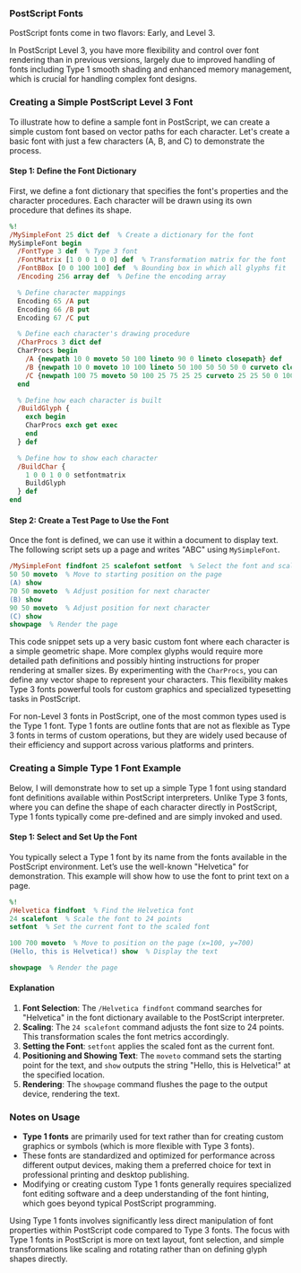 ### PostScript Fonts

PostScript fonts come in two flavors: Early, and Level 3.

In PostScript Level 3, you have more flexibility and control over font rendering than in previous versions, largely due to improved handling of fonts including Type 1 smooth shading and enhanced memory management, which is crucial for handling complex font designs.

### Creating a Simple PostScript Level 3 Font

To illustrate how to define a sample font in PostScript, we can create a simple custom font based on vector paths for each character. Let's create a basic font with just a few characters (A, B, and C) to demonstrate the process.

#### Step 1: Define the Font Dictionary

First, we define a font dictionary that specifies the font's properties and the character procedures. Each character will be drawn using its own procedure that defines its shape.

```postscript
%!
/MySimpleFont 25 dict def  % Create a dictionary for the font
MySimpleFont begin
  /FontType 3 def  % Type 3 font
  /FontMatrix [1 0 0 1 0 0] def  % Transformation matrix for the font
  /FontBBox [0 0 100 100] def  % Bounding box in which all glyphs fit
  /Encoding 256 array def  % Define the encoding array

  % Define character mappings
  Encoding 65 /A put
  Encoding 66 /B put
  Encoding 67 /C put

  % Define each character's drawing procedure
  /CharProcs 3 dict def
  CharProcs begin
    /A {newpath 10 0 moveto 50 100 lineto 90 0 lineto closepath} def
    /B {newpath 10 0 moveto 10 100 lineto 50 100 50 50 50 0 curveto closepath} def
    /C {newpath 100 75 moveto 50 100 25 75 25 25 curveto 25 25 50 0 100 25 curveto closepath} def
  end

  % Define how each character is built
  /BuildGlyph {
    exch begin
    CharProcs exch get exec
    end
  } def

  % Define how to show each character
  /BuildChar {
    1 0 0 1 0 0 setfontmatrix
    BuildGlyph
  } def
end
```

#### Step 2: Create a Test Page to Use the Font

Once the font is defined, we can use it within a document to display text. The following script sets up a page and writes "ABC" using `MySimpleFont`.

```postscript
/MySimpleFont findfont 25 scalefont setfont  % Select the font and scale it
50 50 moveto  % Move to starting position on the page
(A) show
70 50 moveto  % Adjust position for next character
(B) show
90 50 moveto  % Adjust position for next character
(C) show
showpage  % Render the page
```

This code snippet sets up a very basic custom font where each character is a simple geometric shape. More complex glyphs would require more detailed path definitions and possibly hinting instructions for proper rendering at smaller sizes. By experimenting with the `CharProcs`, you can define any vector shape to represent your characters. This flexibility makes Type 3 fonts powerful tools for custom graphics and specialized typesetting tasks in PostScript.


For non-Level 3 fonts in PostScript, one of the most common types used is the Type 1 font. Type 1 fonts are outline fonts that are not as flexible as Type 3 fonts in terms of custom operations, but they are widely used because of their efficiency and support across various platforms and printers.

### Creating a Simple Type 1 Font Example

Below, I will demonstrate how to set up a simple Type 1 font using standard font definitions available within PostScript interpreters. Unlike Type 3 fonts, where you can define the shape of each character directly in PostScript, Type 1 fonts typically come pre-defined and are simply invoked and used.

#### Step 1: Select and Set Up the Font

You typically select a Type 1 font by its name from the fonts available in the PostScript environment. Let’s use the well-known "Helvetica" for demonstration. This example will show how to use the font to print text on a page.

```postscript
%!
/Helvetica findfont  % Find the Helvetica font
24 scalefont  % Scale the font to 24 points
setfont  % Set the current font to the scaled font

100 700 moveto  % Move to position on the page (x=100, y=700)
(Hello, this is Helvetica!) show  % Display the text

showpage  % Render the page
```

#### Explanation

1. **Font Selection**: The `/Helvetica findfont` command searches for "Helvetica" in the font dictionary available to the PostScript interpreter.
2. **Scaling**: The `24 scalefont` command adjusts the font size to 24 points. This transformation scales the font metrics accordingly.
3. **Setting the Font**: `setfont` applies the scaled font as the current font.
4. **Positioning and Showing Text**: The `moveto` command sets the starting point for the text, and `show` outputs the string "Hello, this is Helvetica!" at the specified location.
5. **Rendering**: The `showpage` command flushes the page to the output device, rendering the text.

### Notes on Usage

- **Type 1 fonts** are primarily used for text rather than for creating custom graphics or symbols (which is more flexible with Type 3 fonts).
- These fonts are standardized and optimized for performance across different output devices, making them a preferred choice for text in professional printing and desktop publishing.
- Modifying or creating custom Type 1 fonts generally requires specialized font editing software and a deep understanding of the font hinting, which goes beyond typical PostScript programming.

Using Type 1 fonts involves significantly less direct manipulation of font properties within PostScript code compared to Type 3 fonts. The focus with Type 1 fonts in PostScript is more on text layout, font selection, and simple transformations like scaling and rotating rather than on defining glyph shapes directly.
